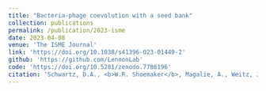 ```yaml
---
title: "Bacteria-phage coevolution with a seed bank"
collection: publications
permalink: /publication/2023-isme
date: 2023-04-08
venue: 'The ISME Journal'
link: 'https://doi.org/10.1038/s41396-023-01449-2'
github: 'https://github.com/LennonLab'
code: 'https://doi.org/10.5281/zenodo.7786196'
citation: 'Schwartz, D.A., <b>W.R. Shoemaker</b>, Magalie, A., Weitz, J., and J.T. Lennon. Bacteria-phage coevolution with a seed bank. <i>ISME J.</i> 17, 1315–25 (2023).'
---
```



